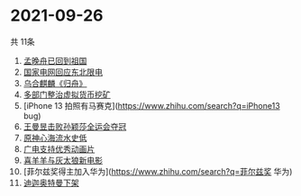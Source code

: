# 2021-09-26
  共 11条

  <!-- BEGIN -->
  <!-- 最后更新时间:Sun Sep 26 2021 10:11:02 GMT+0000 (Coordinated Universal Time) -->
  1. [孟晚舟已回到祖国](https://www.zhihu.com/search?q=孟晚舟)
1. [国家电网回应东北限电](https://www.zhihu.com/search?q=东北限电)
1. [乌合麒麟《归舟》](https://www.zhihu.com/search?q=乌合麒麟)
1. [多部门整治虚拟货币挖矿](https://www.zhihu.com/search?q=虚拟货币)
1. [iPhone 13 拍照有马赛克](https://www.zhihu.com/search?q=iPhone13 bug)
1. [王曼昱击败孙颖莎全运会夺冠](https://www.zhihu.com/search?q=孙颖莎)
1. [原神心海流水史低](https://www.zhihu.com/search?q=原神)
1. [广电支持优秀动画片](https://www.zhihu.com/search?q=动画片)
1. [喜羊羊与灰太狼新电影](https://www.zhihu.com/search?q=喜羊羊与灰太狼)
1. [菲尔兹奖得主加入华为](https://www.zhihu.com/search?q=菲尔兹奖 华为)
1. [迪迦奥特曼下架](https://www.zhihu.com/search?q=迪迦奥特曼)
  <!-- END -->
  